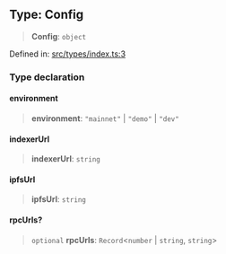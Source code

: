 
## Type: Config

> **Config**: `object`

Defined in: [src/types/index.ts:3](https://github.com/centrifuge/sdk/blob/89e29cfd91c249c6d0dc7754dc9ba4bee482214a/src/types/index.ts#L3)

### Type declaration

#### environment

> **environment**: `"mainnet"` \| `"demo"` \| `"dev"`

#### indexerUrl

> **indexerUrl**: `string`

#### ipfsUrl

> **ipfsUrl**: `string`

#### rpcUrls?

> `optional` **rpcUrls**: `Record`\<`number` \| `string`, `string`\>
